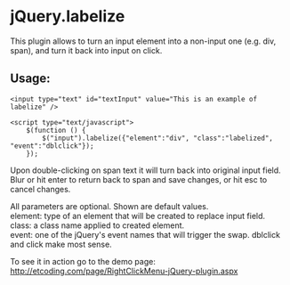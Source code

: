 ﻿jQuery.labelize
==============


This plugin allows to turn an input element into a non-input one (e.g. div, span), and turn it back into input on click.  

Usage:
------
  
```
<input type="text" id="textInput" value="This is an example of labelize" />

<script type="text/javascript">
    $(function () {
        $("input").labelize({"element":"div", "class":"labelized",  "event":"dblclick"});
    });

```
Upon double-clicking on span text it will turn back into original input field.
Blur or hit enter to return back to span and save changes, or hit esc to cancel changes.

All parameters are optional. Shown are default values.  
	element: type of an element that will be created to replace input field.  
	class: a class name applied to created element.  
	event: one of the jQuery's event names that will trigger the swap. dblclick and click make most sense.  


To see it in action go to the demo page: http://etcoding.com/page/RightClickMenu-jQuery-plugin.aspx 